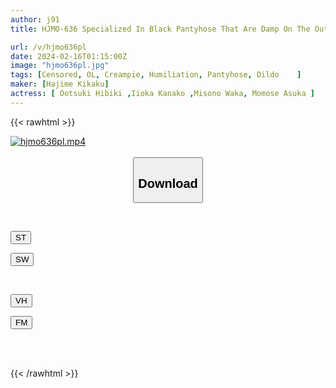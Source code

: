 ```yaml
---
author: j91
title: HJMO-636 Specialized In Black Pantyhose That Are Damp On The Outside. A Shameful Game Where You Shake Your Hips With A Fixed Dildo. An Obstacle Race That Gradually Increases In Size And Causes You To Cum In Agony! If You Can't Reach The Goal Within The Time Limit, You Will Be Immediately Creampied And Punished! 2

url: /v/hjmo636pl
date: 2024-02-16T01:15:00Z
image: "hjmo636pl.jpg"
tags: [Censored, OL, Creampie, Humiliation, Pantyhose, Dildo	]
maker: [Hajime Kikaku]
actress: [ Ootsuki Hibiki ,Iioka Kanako ,Misono Waka, Momose Asuka ]
---
```



{{< rawhtml >}}

<div class="video" data-videoid="aV7Yzv2W8WfJ3Q">
    <a href="javascript:;">
        <img src="/v/hjmo636pl/hjmo636pl.jpg" width="WIDTH" height="HEIGHT" alt="hjmo636pl.mp4" loading="lazy">
    </a>
</div>

<script type="text/javascript" src="https://j91.asia/asset/on-demand-st.js"></script>

<br>
  <link rel="stylesheet" href="https://j91.asia/asset/bs5.css">
  
  <center>
  <button class="btn btn-primary" type="button" data-bs-toggle="collapse" data-bs-target=".multi-collapse" aria-expanded="false" aria-controls="multiCollapseExample1 multiCollapseExample2"><h2>Download</h2></button></center>
</p>
<div class="row">
  <div class="col">
    <div class="collapse multi-collapse" id="multiCollapseExample1">
      <div class="card card-body">
	      	      <br>
<div class="buttons">  
<p><a href="https://streamtape.to/v/aV7Yzv2W8WfJ3Q" target="_blank"><button class="btn-hover color-3"><i class="fa fa-download"></i> ST</button></a></p>
<p><a href="https://cdnwish.com/sjc3wbjlacuq" target="_blank"><button class="btn-hover color-2"><i class="fa fa-download"></i> SW</button></a></p></div>
    </div>
  </div>
</div>
  <div class="col">
    <div class="collapse multi-collapse" id="multiCollapseExample2">
      <div class="card card-body">
	      <br>
<div class="buttons">
<p><a href="https://vidhidepro.com/f/dus2kj3vagtw" target="_blank"><button class="btn-hover color-9"><i class="fa fa-download"></i> VH</button></a></p>
<p><a href="https://filemoon.sx/d/rtp7gmnnrrza"><button class="btn-hover color-8"><i class="fa fa-download"></i> FM</button></a></p></div>
<br><br>
      </div>
    </div>
  </div>
</div>

{{< /rawhtml >}}